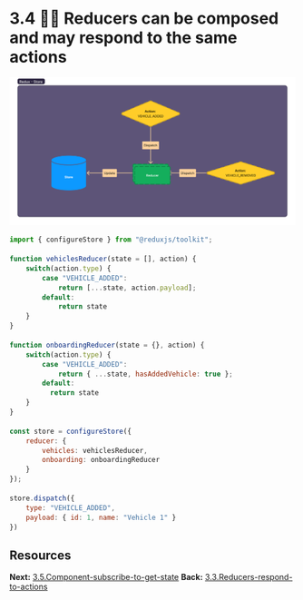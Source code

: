 # 3.4 🤷‍♂️ Reducers can be composed and may respond to the same actions

![Redux-4](assets/Redux-4.png)

```javascript
import { configureStore } from "@reduxjs/toolkit";

function vehiclesReducer(state = [], action) {
	switch(action.type) {
		case "VEHICLE_ADDED":
			return [...state, action.payload];
	    default:
			return state
	}
}

function onboardingReducer(state = {}, action) {
	switch(action.type) {
		case "VEHICLE_ADDED":
			return { ...state, hasAddedVehicle: true };
	    default:
	      return state
	}
}

const store = configureStore({
	reducer: {
		vehicles: vehiclesReducer,
		onboarding: onboardingReducer
	}
});

store.dispatch({ 
	type: "VEHICLE_ADDED",
	payload: { id: 1, name: "Vehicle 1" }
})
```


## Resources

**Next:** [3.5.Component-subscribe-to-get-state](3.5.Component-subscribe-to-get-state.md)
**Back:** [3.3.Reducers-respond-to-actions](3.3.Reducers-respond-to-actions.md)